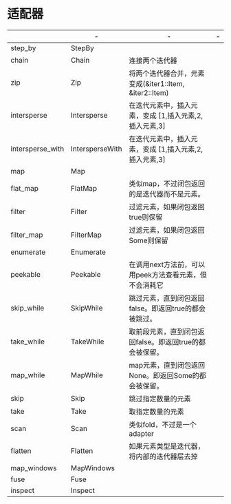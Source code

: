 # 适配器



|                  | -               | -                                                       | -    |
| ---------------- | --------------- | ------------------------------------------------------- | ---- |
| step_by          | StepBy          |                                                         |      |
| chain            | Chain           | 连接两个迭代器                                          |      |
| zip              | Zip             | 将两个迭代器合并，元素变成(&iter1::Item, &iter2::Item)  |      |
| intersperse      | Intersperse     | 在迭代元素中，插入元素，变成 [1,插入元素,2,插入元素,3]  |      |
| intersperse_with | IntersperseWith | 在迭代元素中，插入元素，变成 [1,插入元素,2,插入元素,3]  |      |
| map              | Map             |                                                         |      |
| flat_map         | FlatMap         | 类似map，不过闭包返回的是迭代器而不是元素。             |      |
| filter           | Filter          | 过滤元素，如果闭包返回true则保留                        |      |
| filter_map       | FilterMap       | 过滤元素，如果闭包返回Some则保留                        |      |
| enumerate        | Enumerate       |                                                         |      |
| peekable         | Peekable        | 在调用next方法前，可以用peek方法查看元素，但不会消耗它  |      |
| skip_while       | SkipWhile       | 跳过元素，直到闭包返回false。即返回true的都会被跳过。   |      |
| take_while       | TakeWhile       | 取前段元素，直到闭包返回false。即返回true的都会被保留。 |      |
| map_while        | MapWhile        | map元素，直到闭包返回None。即返回Some的都会被保留。     |      |
| skip             | Skip            | 跳过指定数量的元素                                      |      |
| take             | Take            | 取指定数量的元素                                        |      |
| scan             | Scan            | 类似fold，不过是一个adapter                             |      |
| flatten          | Flatten         | 如果元素类型是迭代器，将内部的迭代器层去掉              |      |
| map_windows      | MapWindows      |                                                         |      |
| fuse             | Fuse            |                                                         |      |
| inspect          | Inspect         |                                                         |      |

